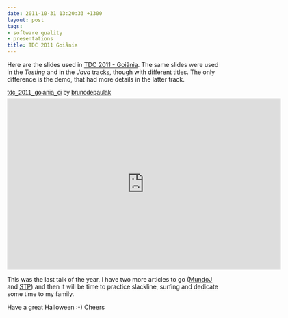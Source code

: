 ```yaml
---
date: 2011-10-31 13:20:33 +1300
layout: post
tags:
- software quality
- presentations
title: TDC 2011 Goiânia
---
```


<p>Here are the slides used in <a href="http://www.thedevelopersconference.com.br" title="TDC - The Developers Conference">TDC 2011 - Goi&acirc;nia</a>. The same slides were used in the <em>Testing</em> and in the <em>Java</em> tracks, though with different titles. The only difference is the demo, that had more details in the latter track.</p>

<p
    style="margin: 12px auto 6px auto; font-family: Helvetica, Arial, Sans-serif; font-style: normal; font-variant: normal; font-weight: normal; font-size: 14px; line-height: normal; font-size-adjust: none; font-stretch: normal; -x-system-font: none; display: block;">
    <a
        title="View tdc_2011_goiania_ci on Scribd"
        href="http://www.scribd.com/doc/71030282/tdc-2011-goiania-ci"
        style="text-decoration: underline;">tdc_2011_goiania_ci</a> by <a
        title="View brunodepaulak's profile on Scribd"
        href="http://www.scribd.com/brunodepaulak"
        style="text-decoration: underline;">brunodepaulak</a>
</p>
<iframe
    class="scribd_iframe_embed"
    src="http://www.scribd.com/embeds/71030282/content?start_page=1&view_mode=slideshow&access_key=key-1i5msbm37s8k4eka4uz4&show_recommendations=true"
    data-auto-height="true"
    data-aspect-ratio="1.5"
    scrolling="no"
    id="doc_27575"
    width="640px"
    height="400px"
    frameborder="0"></iframe>
<script type="text/javascript">
	(function() {
		var scribd = document.createElement("script");
		scribd.type = "text/javascript";
		scribd.async = true;
		scribd.src = "http://www.scribd.com/javascripts/embed_code/inject.js";
		var s = document.getElementsByTagName("script")[0];
		s.parentNode.insertBefore(scribd, s);
	})();
</script>

<p>This was the last talk of the year, I have two more articles to go (<a href="http://www.mundoj.com.br" title="MundoJ">MundoJ</a> and <a href="http://www.softwaretestpro.com/" title="STP">STP</a>) and then it will be time to practice slackline, surfing and dedicate some time to my family.</p> 

Have a great Halloween :-) 
Cheers
